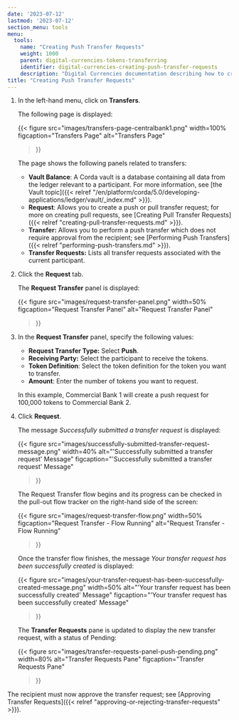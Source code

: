 ```yaml
---
date: '2023-07-12'
lastmod: '2023-07-12'
section_menu: tools
menu:
  tools:
    name: "Creating Push Transfer Requests"
    weight: 1000
    parent: digital-currencies-tokens-transferring
    identifier: digital-currencies-creating-push-transfer-requests
    description: "Digital Currencies documentation describing how to create push  transfer requests via the GUI"
title: "Creating Push Transfer Requests"
---
```




1. In the left-hand menu, click on **Transfers**.

   The following page is displayed:
   
   {{< 
      figure
	  src="images/transfers-page-centralbank1.png"
      width=100%
	  figcaption="Transfers Page"
	  alt="Transfers Page"
   >}}

   The page shows the following panels related to transfers:

   * **Vault Balance**: A Corda vault is a database containing all data from the ledger relevant to a participant. For more information, see [the Vault topic]({{< relref "/en/platform/corda/5.0/developing-applications/ledger/vault/_index.md" >}}).
   * **Request**: Allows you to create a push or pull transfer request; for more on creating pull requests, see [Creating Pull Transfer Requests]({{< relref "creating-pull-transfer-requests.md" >}}).
   * **Transfer:** Allows you to perform a push transfer which does not require approval from the recipient; see [Performing Push Transfers]({{< relref "performing-push-transfers.md" >}}).
   * **Transfer Requests:** Lists all transfer requests associated with the current participant.

2. Click the **Request** tab.

   The **Request Transfer** panel is displayed:

   {{< 
      figure
	  src="images/request-transfer-panel.png"
      width=50%
	  figcaption="Request Transfer Panel"
	  alt="Request Transfer Panel"
   >}} 
  
2. In the **Request Transfer** panel, specify the following values:

   * **Request Transfer Type:** Select **Push**.
   * **Receiving Party:** Select the participant to receive the tokens.
   * **Token Definition**: Select the token definition for the token you want to transfer.
   * **Amount**: Enter the number of tokens you want to request.
   
   In this example, Commercial Bank 1 will create a push request for 100,000 tokens to Commercial Bank 2.

   
3. Click **Request**. 

   The message *Successfully submitted a transfer request* is displayed:

   {{< 
      figure
	  src="images/successfully-submitted-transfer-request-message.png"
      width=40%
	  alt="'Successfully submitted a transfer request' Message"
	  figcaption="'Successfully submitted a transfer request' Message"
   >}}

   The Request Transfer flow begins and its progress can be checked in the pull-out flow tracker on the right-hand side of the screen:
    
   {{< 
      figure
	  src="images/request-transfer-flow.png"
      width=50%
	  figcaption="Request Transfer - Flow Running"
	  alt="Request Transfer - Flow Running"
   >}}  

   Once the transfer flow finishes, the message *Your transfer request has been successfully created* is displayed:

   {{< 
      figure
	  src="images/your-transfer-request-has-been-successfully-created-message.png"
      width=50%
	  alt="'Your transfer request has been successfully created' Message"
	  figcaption="'Your transfer request has been successfully created' Message"
   >}}

   The **Transfer Requests** pane is updated to display the new transfer request, with a status of Pending:
   
   {{< 
      figure
	  src="images/transfer-requests-panel-push-pending.png"
      width=80%
	  alt="Transfer Requests Pane"
	  figcaption="Transfer Requests Pane"
   >}}
   
The recipient must now approve the transfer request; see [Approving Transfer Requests]({{< relref "approving-or-rejecting-transfer-requests" >}}).
   


   
   
   
   
   